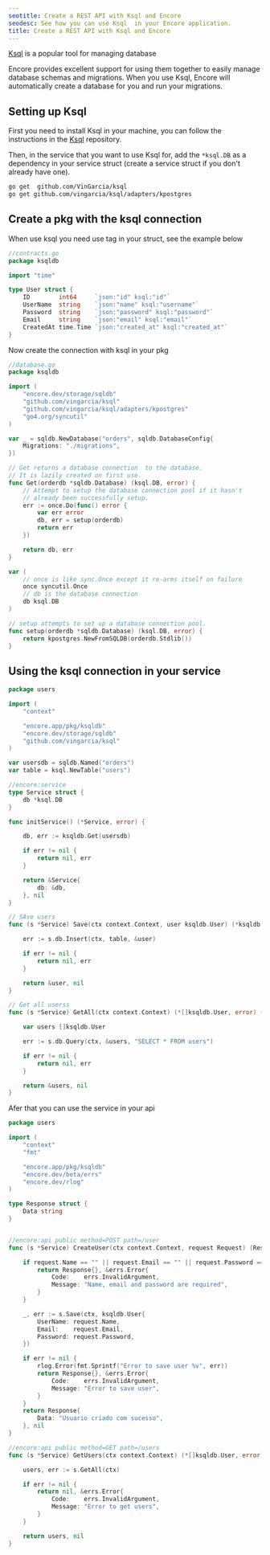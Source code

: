 ```yaml
---
seotitle: Create a REST API with Ksql and Encore
seodesc: See how you can use Ksql  in your Encore application.
title: Create a REST API with Ksql and Encore
---
```


[Ksql](https://github.com/VinGarcia/ksql) is a popular tool for managing database

Encore provides excellent support for using them together to easily manage database schemas and migrations.
When you use Ksql, Encore will automatically create a database for you and run your migrations.


## Setting up Ksql
First you need to install Ksql in your machine, you can follow the instructions in the [Ksql](https://github.com/VinGarcia/ksql) repository.

Then, in the service that you want to use Ksql for, add the `*ksql.DB` as a dependency in your service struct (create a service struct if you don't already have one).

```sh 
go get  github.com/VinGarcia/ksql
go get github.com/vingarcia/ksql/adapters/kpostgres

```

## Create a pkg with the ksql connection

When use ksql you need use tag in your struct, see the example below

```go 
//contracts.go
package ksqldb

import "time"

type User struct {
	ID        int64     `json:"id" ksql:"id"`
	UserName  string    `json:"name" ksql:"username"`
	Password  string    `json:"password" ksql:"password"`
	Email     string    `json:"email" ksql:"email"`
	CreatedAt time.Time `json:"created_at" ksql:"created_at"`
}


```

Now create the connection with ksql in your pkg

```go
//database.go
package ksqldb

import (
	"encore.dev/storage/sqldb"
	"github.com/vingarcia/ksql"
	"github.com/vingarcia/ksql/adapters/kpostgres"
	"go4.org/syncutil"
)

var _ = sqldb.NewDatabase("orders", sqldb.DatabaseConfig{
	Migrations: "./migrations",
})

// Get returns a database connection  to the database.
// It is lazily created on first use.
func Get(orderdb *sqldb.Database) (ksql.DB, error) {
	// Attempt to setup the database connection pool if it hasn't
	// already been successfully setup.
	err := once.Do(func() error {
		var err error
		db, err = setup(orderdb)
		return err
	})

	return db, err
}

var (
	// once is like sync.Once except it re-arms itself on failure
	once syncutil.Once
	// db is the database connection
	db ksql.DB
)

// setup attempts to set up a database connection pool.
func setup(orderdb *sqldb.Database) (ksql.DB, error) {
	return kpostgres.NewFromSQLDB(orderdb.Stdlib())
}
```

## Using the ksql connection in your service
```go
package users

import (
	"context"

	"encore.app/pkg/ksqldb"
	"encore.dev/storage/sqldb"
	"github.com/vingarcia/ksql"
)

var usersdb = sqldb.Named("orders")
var table = ksql.NewTable("users")

//encore:service
type Service struct {
	db *ksql.DB
}

func initService() (*Service, error) {

	db, err := ksqldb.Get(usersdb)

	if err != nil {
		return nil, err
	}

	return &Service{
		db: &db,
	}, nil
}

// SAve users
func (s *Service) Save(ctx context.Context, user ksqldb.User) (*ksqldb.User, error) {

	err := s.db.Insert(ctx, table, &user)

	if err != nil {
		return nil, err
	}

	return &user, nil
}

// Get all userss
func (s *Service) GetAll(ctx context.Context) (*[]ksqldb.User, error) {

	var users []ksqldb.User

	err := s.db.Query(ctx, &users, "SELECT * FROM users")

	if err != nil {
		return nil, err
	}

	return &users, nil
}

```

Afer that you can use the service in your api

```go
package users

import (
	"context"
	"fmt"

	"encore.app/pkg/ksqldb"
	"encore.dev/beta/errs"
	"encore.dev/rlog"
)

type Response struct {
	Data string
}


//encore:api public method=POST path=/user
func (s *Service) CreateUser(ctx context.Context, request Request) (Response, error) {

	if request.Name == "" || request.Email == "" || request.Password == "" {
		return Response{}, &errs.Error{
			Code:    errs.InvalidArgument,
			Message: "Name, email and password are required",
		}
	}

	_, err := s.Save(ctx, ksqldb.User{
		UserName: request.Name,
		Email:    request.Email,
		Password: request.Password,
	})

	if err != nil {
		rlog.Error(fmt.Sprintf("Error to save user %v", err))
		return Response{}, &errs.Error{
			Code:    errs.InvalidArgument,
			Message: "Error to save user",
		}
	}
	return Response{
		Data: "Usuario criado com sucesso",
	}, nil
}

//encore:api public method=GET path=/users
func (s *Service) GetUsers(ctx context.Context) (*[]ksqldb.User, error) {

	users, err := s.GetAll(ctx)

	if err != nil {
		return nil, &errs.Error{
			Code:    errs.InvalidArgument,
			Message: "Error to get users",
		}
	}

	return users, nil
}
```